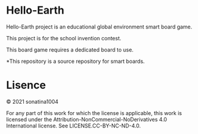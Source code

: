 # Hello-Earth
Hello-Earth project is an educational global environment smart board game.

This project is for the school invention contest.

This board game requires a dedicated board to use.

*This repository is a source repository for smart boards.

# Lisence
© 2021 sonatina1004

For any part of this work for which the license is applicable, this work is licensed under the Attribution-NonCommercial-NoDerivatives 4.0 International license. See LICENSE.CC-BY-NC-ND-4.0.
